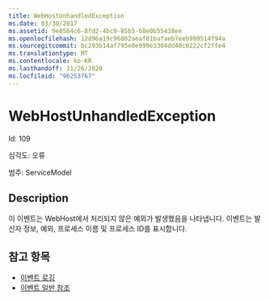 ```yaml
---
title: WebHostUnhandledException
ms.date: 03/30/2017
ms.assetid: 9e8564c6-8fd2-4bc9-85b5-68e0b55438ee
ms.openlocfilehash: 12d96a19c96802aeaf81bafaeb7eeb999514f94a
ms.sourcegitcommit: bc293b14af795e0e999e3304dd40c0222cf2ffe4
ms.translationtype: MT
ms.contentlocale: ko-KR
ms.lasthandoff: 11/26/2020
ms.locfileid: "96253767"
---
```

# <a name="webhostunhandledexception"></a>WebHostUnhandledException

Id: 109  
  
 심각도: 오류  
  
 범주: ServiceModel  
  
## <a name="description"></a>Description  

 이 이벤트는 WebHost에서 처리되지 않은 예외가 발생했음을 나타냅니다. 이벤트는 발신자 정보, 예외, 프로세스 이름 및 프로세스 ID를 표시합니다.  
  
## <a name="see-also"></a>참고 항목

- [이벤트 로깅](index.md)
- [이벤트 일반 참조](events-general-reference.md)
